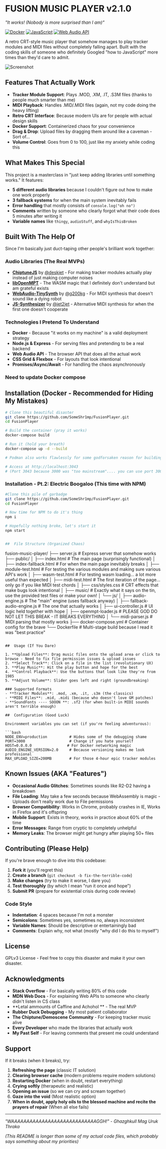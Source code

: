 #  FUSION MUSIC PLAYER v2.1.0
*"It works! (Nobody is more surprised than I am)"*

[![Docker](https://img.shields.io/badge/Docker-Surprisingly%20Works-blue)](https://docker.com)
[![JavaScript](https://img.shields.io/badge/JavaScript-Held%20Together%20With%20Duct%20Tape-yellow)](https://developer.mozilla.org/en-US/docs/Web/JavaScript)
[![Web Audio API](https://img.shields.io/badge/Web%20Audio-Actually%20Makes%20Sound-green)](https://developer.mozilla.org/en-US/docs/Web/API/Web_Audio_API)

A retro CRT-style music player that somehow manages to play tracker modules and MIDI files without completely falling apart. Built with the coding skills of someone who definitely Googled "how to JavaScript" more times than they'd care to admit.

![Screenshot](https://via.placeholder.com/800x600/000000/00FF00?text=FUSION+MUSIC+PLAYER+v2.0)

##  Features That Actually Work

- **Tracker Module Support**: Plays .MOD, .XM, .IT, .S3M files (thanks to people much smarter than me)
- **MIDI Playback**: Handles .MID/.MIDI files (again, not my code doing the heavy lifting)
- **Retro CRT Interface**: Because modern UIs are for people with actual design skills
- **Docker Support**: Containerized chaos for your convenience
- **Drag & Drop**: Upload files by dragging them around like a caveman - Sort of...
- **Volume Control**: Goes from 0 to 100, just like my anxiety while coding this

##  What Makes This Special

This project is a masterclass in "just keep adding libraries until something works." It features:

- **5 different audio libraries** because I couldn't figure out how to make one work properly
- **3 fallback systems** for when the main system inevitably fails
- **Error handling** that mostly consists of `console.log("oh no")`
- **Comments** written by someone who clearly forgot what their code does 5 minutes after writing it
- **Variable names** like `thingy`, `audioStuff`, and `whyIsThisBroken`

##  Built With The Help Of

Since I'm basically just duct-taping other people's brilliant work together:

### Audio Libraries (The Real MVPs)
- **[ChiptuneJS](https://github.com/deskjet/chiptune2.js)** by [@deskjet](https://github.com/deskjet) - For making tracker modules actually play instead of just making computer noises
- **[libOpenMPT](https://lib.openmpt.org/)** - The WASM magic that I definitely don't understand but am grateful exists
- **[WebAudio-TinySynth](https://github.com/g200kg/webaudio-tinysynth)** by [@g200kg](https://github.com/g200kg) - For MIDI synthesis that doesn't sound like a dying robot
- **[JS-Synthesizer](https://github.com/jet2jet/js-synthesizer)** by [@jet2jet](https://github.com/jet2jet) - Alternative MIDI synthesis for when the first one doesn't cooperate

### Technologies I Pretend To Understand
- **Docker** - Because "it works on my machine" is a valid deployment strategy
- **Node.js & Express** - For serving files and pretending to be a real backend
- **Web Audio API** - The browser API that does all the actual work
- **CSS Grid & Flexbox** - For layouts that look intentional
- **Promises/Async/Await** - For handling the chaos asynchronously

### Need to update Docker compose



##  Installation (Docker - Recommended for Hiding My Mistakes)

```bash
# Clone this beautiful disaster
git clone https://github.com/SomeShr1mp/FusionPlayer.git
cd FusionPlayer

# Build the container (pray it works)
docker-compose build

# Run it (hold your breath)
docker-compose up -d --build

# Podman also works flawlessly for some godforsaken reason for building & running the project.

# Access at http://localhost:3043
# (Port 3043 because 3000 was "too mainstream".... you can use port 3000 when running with npm though)
```

### Installation - Pt.2: Electric Boogaloo (This time with NPM)

```bash
#Clone this pile of garbadge
git clone https://github.com/SomeShr1mp/FusionPlayer.git
cd FusionPlayer

# Now time for NPM to do it's thing
npm i

# Hopefully nothing broke, let's start it
npm start


##  File Structure (Organized Chaos)

```
fusion-music-player/
├── server.js                    # Express server that somehow works
├── public/
│   ├── index.html              # The main page (surprisingly functional)
│   ├── index-fallback.html     # For when the main page inevitably breaks
│   ├── module-test.html        # For testing the various modules and making sure various API's work
│   ├── wasm-test.html          # For testing wasm loading... a lot more useful than expected
│   ├── midi-test.html          # The first iteration of the page... only go if you like MIDI test chords
│   ├── css/styles.css          # CRT effects that make bugs look intentional
│   ├── music/                  # Exactly what it says on the tin, use the provided test files or make your own!
│   └── js/
│       ├── audio-engine.js     # The "main" engine (uses fallback anyway)
│       ├── fallback-audio-engine.js  # The one that actually works
│       ├── ui-controller.js    # UI logic held together with hope
│       ├── openmpt-loader.js   # PLEASE GOD DO NOT LET THIS BREAK - IT BREAKS EVERYTHING
│       └── midi-parser.js      # MIDI parsing that mostly works
├── docker-compose.yml          # Container config for the brave
└── Dockerfile                  # Multi-stage build because I read it was "best practice"

```

##  Usage (If You Dare)

1. **Upload Files**: Drag music files onto the upload area or click to browse - Need to fix file permission issues & upload issues
2. **Select Track**: Click on a file in the list (revolutionary UX)
3. **Play Music**: Hit the play button and hope for the best
4. **Control Playback**: Use the buttons that look like they're from 1985
5. **Adjust Volume**: Slider goes left and right (groundbreaking)

### Supported Formats
- **Tracker Modules**: .mod, .xm, .it, .s3m (the classics)
- **MIDI Files**: .mid, .midi (because who doesn't love GM patches)
- **SoundFonts ---- SOOON **: .sf2 (for when built-in MIDI sounds aren't terrible enough)

##  Configuration (Good Luck)

Environment variables you can set (if you're feeling adventurous):

```bash
NODE_ENV=production          # Hides some of the debugging shame
PORT=3000                    # Change if you hate yourself
HOST=0.0.0.0                # For Docker networking magic
AUDIO_ENGINE_VERSION=2.0     # Because versioning makes me look professional
MAX_UPLOAD_SIZE=200MB        # For those 4-hour epic tracker modules
```

##  Known Issues (AKA "Features")

- **Occasional Audio Glitches**: Sometimes sounds like R2-D2 having a breakdown
- **File Loading**: May take a few seconds because WebAssembly is magic - Uploads don't really work due to File permissions
- **Browser Compatibility**: Works in Chrome, probably crashes in IE, Works in Firefox and it's offspring
- **Mobile Support**: Exists in theory, works in practice about 60% of the time
- **Error Messages**: Range from cryptic to completely unhelpful
- **Memory Leaks**: The browser might get hungry after playing 50+ files

##  Contributing (Please Help)

If you're brave enough to dive into this codebase:

1. **Fork it** (you'll regret this)
2. **Create a branch** (`git checkout -b fix-the-terrible-code`)
3. **Make changes** (try to make it worse, I dare you)
4. **Test thoroughly** (by which I mean "run it once and hope")
5. **Submit PR** (prepare for existential crisis during code review)

### Code Style
- **Indentation**: 4 spaces because I'm not a monster
- **Semicolons**: Sometimes yes, sometimes no, always inconsistent
- **Variable Names**: Should be descriptive or entertainingly bad
- **Comments**: Explain why, not what (mostly "why did I do this to myself")

##  License

GPLv3 License - Feel free to copy this disaster and make it your own disaster.

##  Acknowledgments

- **Stack Overflow** - For basically writing 80% of this code
- **MDN Web Docs** - For explaining Web APIs to someone who clearly didn't listen in CS class 
- **Letal ammounts of Caffine and Achohol ** - The real MVP
- **Rubber Duck Debugging** - My most patient collaborator
- **The Chiptune/Demoscene Community** - For keeping tracker music alive
- **Every Developer** who made the libraries that actually work
- **My Past Self** - For leaving comments that present me could understand 

##  Support

If it breaks (when it breaks), try:
1. **Refreshing the page** (classic IT solution)
2. **Clearing browser cache** (modern problems require modern solutions)
3. **Restarting Docker** (when in doubt, restart everything)
4. **Crying softly** (therapeutic and realistic)
5. **Opening an issue** (so we can cry and scream together)
6. **Gaze into the void** (Most realistic option)
7. **When in doubt, apply holy oils to the blessed machine and recite the prayers of repair** (When all else fails)

---

*"WAAAAAAAAAAAAAAAAAAAAAAAAAAAAGGH!" - Ghazghkull Mag Uruk Thraka*

*(This README is longer than some of my actual code files, which probably says something about my priorities)*
